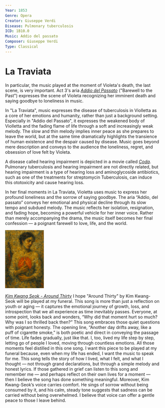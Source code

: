 ```yaml
---
Year: 1853
Genre: Opera
Creator: Giuseppe Verdi
Disease: Pulmonary tuberculosis
ICD: 1B10.0
Music: Addio del passato
Composer: Giuseppe Verdi
Type: Classical
---
```


# La Traviata

In particular, the music played at the moment of Violeta's death, the last scene, is very important. Act 3's aria [*Addio del Passato*](https://youtu.be/ug9gWXlyuDs?si=CCD_NZuu_2-vWA8U) ("Barewell to the Past") expresses the scene of Violeta recognizing her imminent death and saying goodbye to loneliness in music.

In "La Traviata", music expresses the disease of tuberculosis in Violletta as a core of her emotions and humanity, rather than just a background setting. Especially in "Addio del Passato", it expresses the weakened body of Violletta and the fading flame of life through a soft and increasingly weak melody. The slow and thin melody implies inner peace as she prepares to leave the world, but at the same time dramatically highlights the transience of human existence and the despair caused by disease. Music goes beyond mere description and conveys to the audience the loneliness, regret, and obsession of love felt by Violeta.

A disease called hearing impairment is depicted in a movie called [*Coda*](han_gahyeon.md). Pulmonary tuberculosis and hearing impairment are not directly related, but hearing impairment is a type of hearing loss and aminoglycoside antibiotics, such as one of the treatments for streptomycin Tuberculosis, can induce this ototoxicity and cause hearing loss.

In her final moments in La Traviata, Violetta uses music to express her profound loneliness and the sorrow of saying goodbye. The aria “Addio, del passato” conveys her emotional and physical decline through its slow tempo and subdued melody. The music reflects her isolation, resignation, and fading hope, becoming a powerful vehicle for her inner voice. Rather than merely accompanying the drama, the music itself becomes her final confession — a poignant farewell to love, life, and the world.

<img src="./lee_jieun_img.png" alt="image dipicting Pulmonary tuberculosis" style="width:25%;" />

[*Kim Kwang Seok - Around Thirty*](https://youtu.be/L7lED8RtdAI?si=0DfPIXpvuOYhTzOv)
I hope "Around Thirty" by Kim Kwang-Seok will be played at my funeral. This song is more than just a reflection on youth or aging — it captures the emotional journey of growth, loss, and introspection that we all experience as time inevitably passes. Everyone, at some point, looks back and wonders, “Why did that moment hurt so much? Why was I so thrilled back then?” This song embraces those quiet questions with poignant honesty. The opening line, “Another day drifts away, like a puff of cigarette smoke,” is both poetic and direct in conveying the passage of time. Life fades gradually, just like that. I, too, lived my life step by step, letting go of people I loved, moving through countless emotions. All those moments feel distilled in this one song. I want this piece to be played at my funeral because, even when my life has ended, I want the music to speak for me. This song tells the story of how I lived, what I felt, and what I thought — not through grand declarations, but through a simple melody and honest lyrics. If those gathered in grief can listen to this song and remember me — and perhaps reflect on their own lives for a moment — then I believe the song has done something meaningful. Moreover, Kim Kwang-Seok’s voice carries comfort. He sings of sorrow without being consumed by it, and his calm, steady tone suggests that sadness can be carried without being overwhelmed. I believe that voice can offer a gentle peace to those I leave behind.

